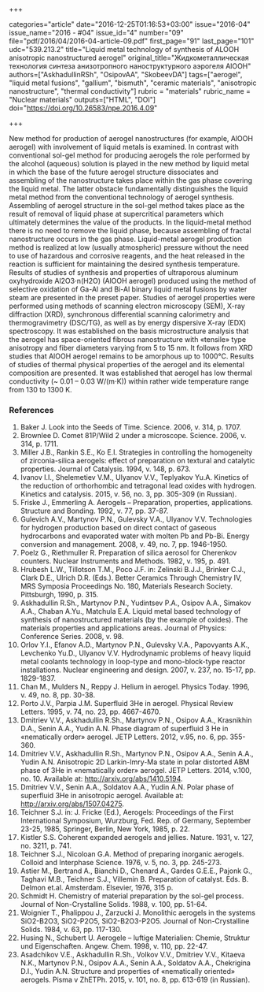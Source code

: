 +++

categories="article"
date="2016-12-25T01:16:53+03:00"
issue="2016-04"
issue_name="2016 - #04"
issue_id="4"
number="09"
file="pdf/2016/04/2016-04-article-09.pdf"
first_page="91"
last_page="101"
udc="539.213.2"
title="Liquid metal technology of synthesis of ALOOH anisotropic nanostructured aerogel"
original_title="Жидкометаллическая технология синтеза анизотропного наноструктурного аэрогеля AlOOH"
authors=["AskhadullinRSh", "OsipovAA", "SkobeevDA"]
tags=["aerogel", "liquid metal fusions", "gallium", "bismuth", "ceramic materials", "anisotropic nanostructure", "thermal conductivity"]
rubric = "materials"
rubric_name = "Nuclear materials"
outputs=["HTML", "DOI"]
doi="https://doi.org/10.26583/npe.2016.4.09"

+++

New method for production of aerogel nanostructures (for example, AlOOH aerogel) with involvement of liquid metals is examined. In contrast with conventional sol-gel method for producing aerogels the role performed by the alcohol (aqueous) solution is played in the new method by liquid metal in which the base of the future aerogel structure dissociates and assembling of the nanostructure takes place within the gas phase covering the liquid metal. The latter obstacle fundamentally distinguishes the liquid metal method from the conventional technology of aerogel synthesis. Assembling of aerogel structure in the sol-gel method takes place as the result of removal of liquid phase at supercritical parameters which ultimately determines the value of the products. In the liquid-metal method there is no need to remove the liquid phase, because assembling of fractal nanostructure occurs in the gas phase. Liquid-metal aerogel production method is realized at low (usually atmospheric) pressure without the need to use of hazardous and corrosive reagents, and the heat released in the reaction is sufficient for maintaining the desired synthesis temperature. Results of studies of synthesis and properties of ultraporous aluminum oxyhydroxide  Al2O3⋅n(H2O) (AlOOH aerogel) produced using the method of selective oxidation of Ga-Al and Bi-Al binary liquid metal fusions by water steam are presented in the preset paper. Studies of aerogel properties were performed using methods of scanning electron microscopy (SEM), X-ray diffraction (XRD), synchronous differential scanning calorimetry and thermogravimetry (DSC/TG), as well as by energy dispersive X-ray (EDX) spectroscopy. It was established on the basis microstructure analysis that the aerogel has space-oriented fibrous nanostructure with «tensile» type anisotropy and fiber diameters varying from 5 to 15 nm. It follows from XRD studies that AlOOH aerogel remains to be amorphous up to 1000°С. Results of studies of thermal physical properties of the aerogel and its elemental composition are presented. It was established that aerogel has low thermal conductivity (~ 0.01 – 0.03 W/(m⋅K)) within rather wide temperature range from 130 to 1300 K.

### References

1. Baker J. Look into the Seeds of Time. Science. 2006, v. 314, p. 1707.
2. Brownlee D. Comet 81P/Wild 2 under a microscope. Science. 2006, v. 314, p. 1711.
3. Miller J.B., Rankin S.E., Ko E.I. Strategies in controlling the homogeneity of zirconia-silica aerogels: effect of preparation on textural and catalytic properties. Journal of Catalysis. 1994, v. 148, p. 673.
4. Ivanov I.I., Shelemetiev V.M., Ulyanov V.V., Teplyakov Yu.A. Kinetics of the reduction of orthorhombic and tetragonal lead oxides with hydrogen. Kinetics and catalysis. 2015, v. 56, no. 3, pp. 305-309 (in Russian).
5. Friske J., Emmerling A. Aerogels – Preparation, properties, applications. Structure and Bonding. 1992, v. 77, pp. 37-87.
6. Gulevich A.V., Martynov P.N., Gulevsky V.A., Ulyanov V.V. Technologies for hydrogen production based on direct contact of gaseous hydrocarbons and evaporated water with molten Pb and Pb-Bi. Energy conversion and management. 2008, v. 49, no. 7, pp. 1946-1950.
7. Poelz G., Riethmuller R. Preparation of silica aerosol for Cherenkov counters. Nuclear Instruments and Methods. 1982, v. 195, p. 491.
8. Hrubesh L.W., Tillotson T.M., Poco J.F. in: Zelinski B.J.J., Brinker C.J., Clark D.E., Ulrich D.R. (Eds.). Better Ceramics Through Chemistry IV, MRS Symposia Proceedings No. 180, Materials Research Society. Pittsburgh, 1990, p. 315.
9. Askhadullin R.Sh., Martynov P.N., Yudintsev P.A., Osipov A.A., Simakov A.A., Chaban A.Yu., Matchula E.A. Liquid metal based technology of synthesis of nanostructured materials (by the example of oxides). The materials properties and applications areas. Journal of Physics: Conference Series. 2008, v. 98.
10. Orlov Y.I., Efanov A.D., Martynov P.N., Gulevsky V.A., Papovyants A.K., Levchenko Yu.D., Ulyanov V.V. Hydrodynamic problems of heavy liquid metal coolants technology in loop-type and mono-block-type reactor installations. Nuclear engineering and design. 2007, v. 237, no. 15-17, pp. 1829-1837.
11. Chan M., Mulders N., Reppy J. Helium in aerogel. Physics Today. 1996, v. 49, no. 8, pp. 30-38.
12. Porto J.V., Parpia J.M. Superfluid 3He in aerogel. Physical Review Letters. 1995, v. 74, no. 23, pp. 4667-4670.
13. Dmitriev V.V., Askhadullin R.Sh., Martynov P.N., Osipov A.A., Krasnikhin D.A., Senin A.A., Yudin A.N. Phase diagram of superfluid 3 He in «nematically order» aerogel. JETP Letters. 2012, v.95, no. 6, pp. 355-360.
14. Dmitriev V.V., Askhadullin R.Sh., Martynov P.N., Osipov A.A., Senin A.A., Yudin A.N. Anisotropic 2D Larkin-Imry-Ma state in polar distorted ABM phase of 3He in «nematically order» aerogel. JETP Letters. 2014, v.100, no. 10. Available at: http://arxiv.org/abs/1410.5194.
15. Dmitriev V.V., Senin A.A., Soldatov A.A., Yudin A.N. Polar phase of superfluid 3He in anisotropic aerogel. Available at: http://arxiv.org/abs/1507.04275.
16. Teichner S.J. in: J. Fricke (Ed.), Aerogels: Proceedings of the First International Symposium, Wurzburg, Fed. Rep. of Germany, September 23-25, 1985, Springer, Berlin, New York, 1985, p. 22.
17. Kistler S.S. Coherent expanded aerogels and jellies. Nature. 1931, v. 127, no. 3211, p. 741.
18. Teichner S.J., Nicoloan G.A. Method of preparing inorganic aerogels. Colloid and Interphase Science. 1976, v. 5, no. 3, pp. 245-273.
19. Astier M., Bertrand A., Bianchi D., Chenard A., Gardes G.E.E., Pajonk G., Taghavi M.B., Teichner S.J., Villemin B. Preparation of catalyst. Eds. B. Delmon et.al. Amsterdam. Elsevier, 1976, 315 p.
20. Schmidt H. Chemistry of material preparation by the sol-gel process. Journal of Non-Crystalline Solids. 1988, v. 100, pp. 51-64.
21. Woignier T., Phalippou J., Zarzucki J. Monolithic aerogels in the systems SiO2-B2O3, SiO2-P2O5, SiO2-B2O3-P2O5. Journal of Non-Crystalline Solids. 1984, v. 63, pp. 117-130.
22. Husing N., Schubert U. Aerogele – luftige Materialien: Chemie, Struktur und Eigenschaften. Angew. Chem. 1998, v. 110, pp. 22-47.
23. Asadchikov V.E., Askhadullin R.Sh., Volkov V.V., Dmitriev V.V., Kitaeva N.K., Martynov P.N., Osipov A.A., Senin A.A., Soldatov A.A., Chekrigina D.I., Yudin A.N. Structure and properties of «nematically oriented» aerogels. Pisma v ZhETPh. 2015, v. 101, no. 8, pp. 613-619 (in Russian).